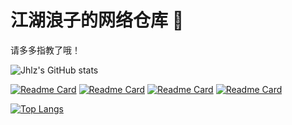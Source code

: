 # 江湖浪子的网络仓库 👋

请多多指教了哦！

<!-- 统计统计卡片 -->
![Jhlz's GitHub stats](https://jhlz-github-stats.vercel.app/api?username=jhlzlove&show_icons=true&theme=buefy)


<!-- GitHub更多置顶 -->
[![Readme Card](https://jhlz-github-stats.vercel.app/api/pin/?username=jhlzlove&repo=gradle-project-example&show_icons=true&theme=buefy)](https://github.com/jhlzlove/gradle-project-example)
[![Readme Card](https://jhlz-github-stats.vercel.app/api/pin/?username=jhlzlove&repo=CodeBase&show_icons=true&theme=buefy)](https://github.com/jhlzlove/CodeBase)
[![Readme Card](https://jhlz-github-stats.vercel.app/api/pin/?username=jhlzlove&repo=leaf&show_icons=true&theme=buefy)](https://github.com/jhlzlove/leaf)
[![Readme Card](https://jhlz-github-stats.vercel.app/api/pin/?username=jhlzlove&repo=vben3&show_icons=true&theme=buefy)](https://github.com/jhlzlove/vben3)

<!-- Gist -->
<!-- [![Gist Card](https://github-readme-stats.vercel.app/api/gist?id=bbfce31e0217a3689c8d961a356cb10d)](https://gist.github.com/Yizack/bbfce31e0217a3689c8d961a356cb10d/) -->

<!-- 热门语言卡片 -->
[![Top Langs](https://jhlz-github-stats.vercel.app/api/top-langs/?username=jhlzlove&layout=compact&show_icons=true&theme=buefy)](https://github.com/jhlzlove)
